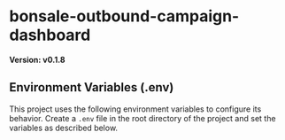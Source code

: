 # bonsale-outbound-campaign-dashboard

**Version: v0.1.8**

## Environment Variables (.env)

This project uses the following environment variables to configure its behavior. Create a `.env` file in the root directory of the project and set the variables as described below.